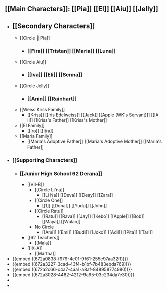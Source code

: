 ## [[Main Characters]]: [[Pia]] [[El]] [[Aiu]] [[Jelly]]
- ## [[Secondary Characters]]
	- [[Circle 🌻 Pia]]
		- ### [[Fira]] [[Tristan]] [[Maria]] [[Luna]]
	- [[Circle Aiu]]
		- ### [[Iva]] [[Eli]] [[Senna]]
	- [[Circle Jelly]]
		- ### [[Anin]] [[Rainhart]]
	- [[Weiss Kriss Family]]
		- [[Kriss]] [[Iris Edelweiss]] [[Jack]] [[Apple (WK's Servant)]] [[IA II]] [[Kriss's Father]] [[Kriss's Mother]]
	- [[El Family]]
		- [[Iro]] [[Itra]]
	- [[Maria Family]]
		- [[Maria's Adoptive Father]] [[Maria's Adoptive Mother]] [[Maria's Father]]
- ### [[Supporting Characters]]
	- ### [[Junior High School 62 Derana]]
		- [[VII-B]]
			- [[Circle Li'na]]
				- [[Li Na]] [[Deva]] [[Deay]] [[Zara]]
			- [[Circle One]]
				- [[1]] [[Donat]] [[Yuda]] [[John]]
			- [[Circle Ratu]]
				- [[Ratu]] [[Rava]] [[Jay]] [[Kebo]] [[Apple]] [[Bob]] [[Maya]] [[Wulan]]
			- No Circle
				- [[Ami]] [[Emi]] [[Budi]] [[Joko]] [[Adil]] [[Pita]] [[Tari]]
		- [[62 Teachers]]
			- [[Mala]]
		- [[IX-A]]
			- [[Martha]]
- {{embed ((672a0838-f979-4e01-9f61-255e97aa32ff))}}
- {{embed ((672a3227-3cad-43f4-b1bf-7b483ebda769))}}
- {{embed ((672a2c66-c4a7-4aa1-a8af-848958774980))}}
- {{embed ((672a3028-4482-4212-9a95-03c234da7e30))}}
-
-